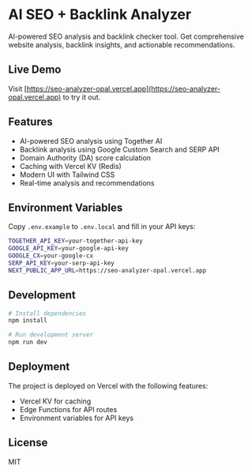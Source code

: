 # AI SEO + Backlink Analyzer

AI-powered SEO analysis and backlink checker tool. Get comprehensive website analysis, backlink insights, and actionable recommendations.

## Live Demo

Visit [https://seo-analyzer-opal.vercel.app](https://seo-analyzer-opal.vercel.app) to try it out.

## Features

- AI-powered SEO analysis using Together AI
- Backlink analysis using Google Custom Search and SERP API
- Domain Authority (DA) score calculation
- Caching with Vercel KV (Redis)
- Modern UI with Tailwind CSS
- Real-time analysis and recommendations

## Environment Variables

Copy `.env.example` to `.env.local` and fill in your API keys:

```bash
TOGETHER_API_KEY=your-together-api-key
GOOGLE_API_KEY=your-google-api-key
GOOGLE_CX=your-google-cx
SERP_API_KEY=your-serp-api-key
NEXT_PUBLIC_APP_URL=https://seo-analyzer-opal.vercel.app
```

## Development

```bash
# Install dependencies
npm install

# Run development server
npm run dev
```

## Deployment

The project is deployed on Vercel with the following features:
- Vercel KV for caching
- Edge Functions for API routes
- Environment variables for API keys

## License

MIT 